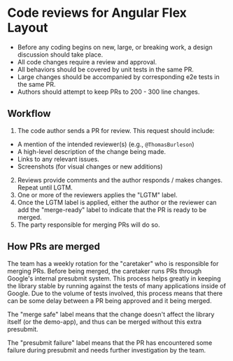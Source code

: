 # Code reviews for Angular Flex Layout

* Before any coding begins on new, large, or breaking work, a design discussion should take place.
* All code changes require a review and approval.
* All behaviors should be covered by unit tests in the same PR.
* Large changes should be accompanied by corresponding e2e tests in the same PR. 
* Authors should attempt to keep PRs to 200 - 300 line changes.
 
## Workflow
1. The code author sends a PR for review. This request should include:
  * A mention of the intended reviewer(s) (e.g., `@ThomasBurleson`)
  * A high-level description of the change being made.
  * Links to any relevant issues.
  * Screenshots (for visual changes or new additions)
2. Reviews provide comments and the author responds / makes changes. Repeat until LGTM.
3. One or more of the reviewers applies the "LGTM" label.
4. Once the LGTM label is applied, either the author or the reviewer can add the "merge-ready"
   label to indicate that the PR is ready to be merged.
5. The party responsible for merging PRs will do so.

## How PRs are merged
The team has a weekly rotation for the "caretaker" who is responsible for merging PRs. Before being
merged, the caretaker runs PRs through Google's internal presubmit system. This process helps
greatly in keeping the library stable by running against the tests of many applications inside of
Google. Due to the volume of tests involved, this process means that there can be some delay
between a PR being approved and it being merged.

The "merge safe" label means that the change doesn't affect the library itself (or the demo-app),
and thus can be merged without this extra presubmit.

The "presubmit failure" label means that the PR has encountered some failure during presubmit and
needs further investigation by the team.
